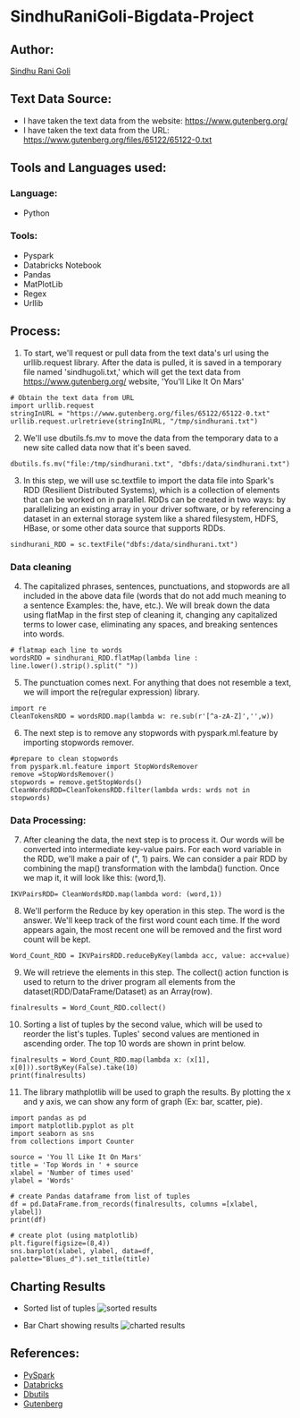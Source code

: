 # SindhuRaniGoli-Bigdata-Project
## Author: 
[Sindhu Rani Goli](https://github.com/sindhurani29)
## Text Data Source: 
- I have taken the text data from the website:
 https://www.gutenberg.org/
- I have taken the text data from the URL:
 https://www.gutenberg.org/files/65122/65122-0.txt
## Tools and Languages used:
### Language: 
- Python
### Tools: 
- Pyspark
- Databricks Notebook 
- Pandas
- MatPlotLib 
- Regex
- Urllib
## Process:
1. To start, we'll request or pull data from the text data's url using the urllib.request library. After the data is pulled, it is saved in a temporary file named 'sindhugoli.txt,' which will get the text data from https://www.gutenberg.org/ website, 'You'll Like It On Mars'
```
# Obtain the text data from URL
import urllib.request
stringInURL = "https://www.gutenberg.org/files/65122/65122-0.txt"
urllib.request.urlretrieve(stringInURL, "/tmp/sindhurani.txt")
```
2. We'll use dbutils.fs.mv to move the data from the temporary data to a new site called data now that it's been saved.
```
dbutils.fs.mv("file:/tmp/sindhurani.txt", "dbfs:/data/sindhurani.txt")
```
3. In this step, we will use sc.textfile to import the data file into Spark's RDD (Resilient Distributed Systems), which is a collection of elements that can be worked on in parallel. RDDs can be created in two ways: by parallelizing an existing array in your driver software, or by referencing a dataset in an external storage system like a shared filesystem, HDFS, HBase, or some other data source that supports RDDs.
```
sindhurani_RDD = sc.textFile("dbfs:/data/sindhurani.txt")
```
### Data cleaning
4. The capitalized phrases, sentences, punctuations, and stopwords are all included in the above data file (words that do not add much meaning to a sentence Examples: the, have, etc.). We will break down the data using flatMap in the first step of cleaning it, changing any capitalized terms to lower case, eliminating any spaces, and breaking sentences into words.
```
# flatmap each line to words
wordsRDD = sindhurani_RDD.flatMap(lambda line : line.lower().strip().split(" "))
```
5. The punctuation comes next. For anything that does not resemble a text, we will import the re(regular expression) library.
```
import re
CleanTokensRDD = wordsRDD.map(lambda w: re.sub(r'[^a-zA-Z]','',w))
```
6. The next step is to remove any stopwords with pyspark.ml.feature by importing stopwords remover.
```
#prepare to clean stopwords
from pyspark.ml.feature import StopWordsRemover
remove =StopWordsRemover()
stopwords = remove.getStopWords()
CleanWordsRDD=CleanTokensRDD.filter(lambda wrds: wrds not in stopwords)
```
### Data Processing:
7. After cleaning the data, the next step is to process it. Our words will be converted into intermediate key-value pairs. For each word variable in the RDD, we'll make a pair of (", 1) pairs. We can consider a pair RDD by combining the map() transformation with the lambda() function. Once we map it, it will look like this: (word,1).
```
IKVPairsRDD= CleanWordsRDD.map(lambda word: (word,1))
```
8. We'll perform the Reduce by key operation in this step. The word is the answer. We'll keep track of the first word count each time. If the word appears again, the most recent one will be removed and the first word count will be kept.
```
Word_Count_RDD = IKVPairsRDD.reduceByKey(lambda acc, value: acc+value)
```
9. We will retrieve the elements in this step. The collect() action function is used to return to the driver program all elements from the dataset(RDD/DataFrame/Dataset) as an Array(row).
 ``` 
finalresults = Word_Count_RDD.collect()
 ```
10. Sorting a list of tuples by the second value, which will be used to reorder the list's tuples. Tuples' second values are mentioned in ascending order. The top 10 words are shown in print below.
 ```
finalresults = Word_Count_RDD.map(lambda x: (x[1], x[0])).sortByKey(False).take(10)
print(finalresults)
```
11. The library mathplotlib will be used to graph the results. By plotting the x and y axis, we can show any form of graph (Ex: bar, scatter, pie).
```
import pandas as pd
import matplotlib.pyplot as plt
import seaborn as sns
from collections import Counter

source = 'You ll Like It On Mars'
title = 'Top Words in ' + source
xlabel = 'Number of times used'
ylabel = 'Words'

# create Pandas dataframe from list of tuples
df = pd.DataFrame.from_records(finalresults, columns =[xlabel, ylabel]) 
print(df)

# create plot (using matplotlib)
plt.figure(figsize=(8,4))
sns.barplot(xlabel, ylabel, data=df, palette="Blues_d").set_title(title)
```
## Charting Results
- Sorted list of tuples 
![sorted results](https://github.com/sindhurani29/sindhuranigoli-bigdata-finalproject/blob/main/final1.PNG)

- Bar Chart showing results
![charted results](https://github.com/sindhurani29/sindhuranigoli-bigdata-finalproject/blob/main/final2.PNG)
## References:
- [PySpark](https://github.com/denisecase/starting-spark)
- [Databricks](https://docs.databricks.com/)
- [Dbutils](https://docs.microsoft.com/en-us/azure/databricks/dev-tools/databricks-utils)
- [Gutenberg](https://www.gutenberg.org/)




